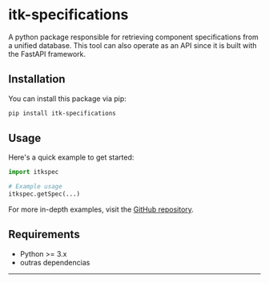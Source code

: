 # itk-specifications

A python package responsible for retrieving component specifications from a unified database. This tool can also operate as an API since it is built with the FastAPI framework.

## Installation

You can install this package via pip:

```sh
pip install itk-specifications
```

## Usage

Here's a quick example to get started:

```python
import itkspec

# Example usage
itkspec.getSpec(...)
```

For more in-depth examples, visit the [GitHub repository](#).

## Requirements

- Python >= 3.x
- outras dependencias

---